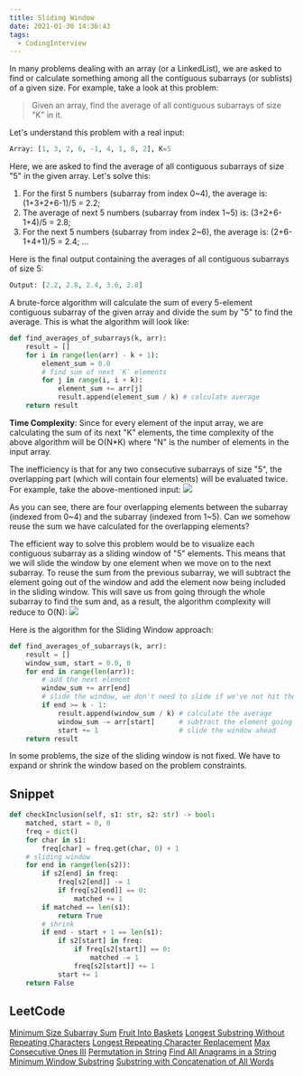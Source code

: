 ```yaml
---
title: Sliding Window
date: 2021-01-30 14:36:43
tags:
  - CodingInterview
---
```

In many problems dealing with an array (or a LinkedList), we are asked to find or calculate something among all the contiguous subarrays (or sublists) of a given size. For example, take a look at this problem:
> Given an array, find the average of all contiguous subarrays of size "K" in it.

Let's understand this problem with a real input:
```python
Array: [1, 3, 2, 6, -1, 4, 1, 8, 2], K=5
```

Here, we are asked to find the average of all contiguous subarrays of size "5" in the given array. Let's solve this:
1. For the first 5 numbers (subarray from index 0~4), the average is: (1+3+2+6-1)/5 = 2.2;
2. The average of next 5 numbers (subarray from index 1~5) is: (3+2+6-1+4)/5 = 2.8;
3. For the next 5 numbers (subarray from index 2~6), the average is: (2+6-1+4+1)/5 = 2.4;
...

Here is the final output containing the averages of all contiguous subarrays of size 5:
```python
Output: [2.2, 2.8, 2.4, 3.6, 2.8]
```
<!--more-->

A brute-force algorithm will calculate the sum of every 5-element contiguous subarray of the given array and divide the sum by "5" to find the average. This is what the algorithm will look like:
```python
def find_averages_of_subarrays(k, arr):
    result = []
    for i in range(len(arr) - k + 1):
        element_sum = 0.0
        # find sum of next `K` elements
        for j in range(i, i + k):
            element_sum += arr[j]
            result.append(element_sum / k) # calculate average
    return result
```

**Time Complexity**: Since for every element of the input array, we are calculating the sum of its next "K" elements, the time complexity of the above algorithm will be O(N\*K) where "N" is the number of elements in the input array.

The inefficiency is that for any two consecutive subarrays of size "5", the overlapping part (which will contain four elements) will be evaluated twice. For example, take the above-mentioned input:
![](https://raw.githubusercontent.com/snlndod/mPOST/master/CodingInterview/educative/00.png)

As you can see, there are four overlapping elements between the subarray (indexed from 0\~4) and the subarray (indexed from 1\~5). Can we somehow reuse the sum we have calculated for the overlapping elements?

The efficient way to solve this problem would be to visualize each contiguous subarray as a sliding window of "5" elements. This means that we will slide the window by one element when we move on to the next subarray. To reuse the sum from the previous subarray, we will subtract the element going out of the window and add the element now being included in the sliding window. This will save us from going through the whole subarray to find the sum and, as a result, the algorithm complexity will reduce to O(N):
![](https://raw.githubusercontent.com/snlndod/mPOST/master/CodingInterview/educative/01.png)

Here is the algorithm for the Sliding Window approach:
```python
def find_averages_of_subarrays(k, arr):
    result = []
    window_sum, start = 0.0, 0
    for end in range(len(arr)):
        # add the next element
        window_sum += arr[end]
        # slide the window, we don't need to slide if we've not hit the required window size of `K`
        if end >= k - 1:
            result.append(window_sum / k) # calculate the average
            window_sum -= arr[start]      # subtract the element going out
            start += 1                    # slide the window ahead
    return result
```

In some problems, the size of the sliding window is not fixed. We have to expand or shrink the window based on the problem constraints.

## Snippet
```python
def checkInclusion(self, s1: str, s2: str) -> bool:
    matched, start = 0, 0
    freq = dict()
    for char in s1:
        freq[char] = freq.get(char, 0) + 1
    # sliding window
    for end in range(len(s2)):
        if s2[end] in freq:
            freq[s2[end]] -= 1
            if freq[s2[end]] == 0:
                matched += 1
        if matched == len(s1):
            return True
        # shrink
        if end - start + 1 == len(s1):
            if s2[start] in freq:
                if freq[s2[start]] == 0:
                    matched -= 1
                freq[s2[start]] += 1
            start += 1
    return False
```

## LeetCode
[Minimum Size Subarray Sum](https://leetcode.com/problems/minimum-size-subarray-sum/)
[Fruit Into Baskets](https://leetcode.com/problems/fruit-into-baskets/)
[Longest Substring Without Repeating Characters](https://leetcode.com/problems/longest-substring-without-repeating-characters/)
[Longest Repeating Character Replacement](https://leetcode.com/problems/longest-repeating-character-replacement/)
[Max Consecutive Ones III](https://leetcode.com/problems/max-consecutive-ones-iii/)
[Permutation in String](https://leetcode.com/problems/permutation-in-string/)
[Find All Anagrams in a String](https://leetcode.com/problems/find-all-anagrams-in-a-string/)
[Minimum Window Substring](https://leetcode.com/problems/minimum-window-substring/)
[Substring with Concatenation of All Words](https://leetcode.com/problems/substring-with-concatenation-of-all-words/)
